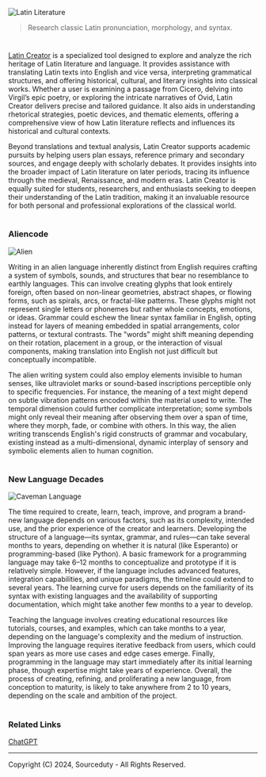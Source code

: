 ![Latin Literature](https://github.com/user-attachments/assets/869048c3-a96d-4d0f-ab8d-caa443f690c1)

> Research classic Latin pronunciation, morphology, and syntax.
#

[Latin Creator](https://chatgpt.com/g/g-674ca02fc03c8191aa18ca1c1432955d-latin-creator) is a specialized tool designed to explore and analyze the rich heritage of Latin literature and language. It provides assistance with translating Latin texts into English and vice versa, interpreting grammatical structures, and offering historical, cultural, and literary insights into classical works. Whether a user is examining a passage from Cicero, delving into Virgil’s epic poetry, or exploring the intricate narratives of Ovid, Latin Creator delivers precise and tailored guidance. It also aids in understanding rhetorical strategies, poetic devices, and thematic elements, offering a comprehensive view of how Latin literature reflects and influences its historical and cultural contexts.

Beyond translations and textual analysis, Latin Creator supports academic pursuits by helping users plan essays, reference primary and secondary sources, and engage deeply with scholarly debates. It provides insights into the broader impact of Latin literature on later periods, tracing its influence through the medieval, Renaissance, and modern eras. Latin Creator is equally suited for students, researchers, and enthusiasts seeking to deepen their understanding of the Latin tradition, making it an invaluable resource for both personal and professional explorations of the classical world.

#
### Aliencode

![Alien](https://github.com/user-attachments/assets/185c4efc-cc2c-46ea-bb8f-71c23da4d056)

Writing in an alien language inherently distinct from English requires crafting a system of symbols, sounds, and structures that bear no resemblance to earthly languages. This can involve creating glyphs that look entirely foreign, often based on non-linear geometries, abstract shapes, or flowing forms, such as spirals, arcs, or fractal-like patterns. These glyphs might not represent single letters or phonemes but rather whole concepts, emotions, or ideas. Grammar could eschew the linear syntax familiar in English, opting instead for layers of meaning embedded in spatial arrangements, color patterns, or textural contrasts. The "words" might shift meaning depending on their rotation, placement in a group, or the interaction of visual components, making translation into English not just difficult but conceptually incompatible.

The alien writing system could also employ elements invisible to human senses, like ultraviolet marks or sound-based inscriptions perceptible only to specific frequencies. For instance, the meaning of a text might depend on subtle vibration patterns encoded within the material used to write. The temporal dimension could further complicate interpretation; some symbols might only reveal their meaning after observing them over a span of time, where they morph, fade, or combine with others. In this way, the alien writing transcends English's rigid constructs of grammar and vocabulary, existing instead as a multi-dimensional, dynamic interplay of sensory and symbolic elements alien to human cognition.

#
### New Language Decades

![Caveman Language](https://github.com/user-attachments/assets/f6ac2c53-af4a-47f7-a65d-ffb50b4bd8b4)

The time required to create, learn, teach, improve, and program a brand-new language depends on various factors, such as its complexity, intended use, and the prior experience of the creator and learners. Developing the structure of a language—its syntax, grammar, and rules—can take several months to years, depending on whether it is natural (like Esperanto) or programming-based (like Python). A basic framework for a programming language may take 6–12 months to conceptualize and prototype if it is relatively simple. However, if the language includes advanced features, integration capabilities, and unique paradigms, the timeline could extend to several years. The learning curve for users depends on the familiarity of its syntax with existing languages and the availability of supporting documentation, which might take another few months to a year to develop.

Teaching the language involves creating educational resources like tutorials, courses, and examples, which can take months to a year, depending on the language's complexity and the medium of instruction. Improving the language requires iterative feedback from users, which could span years as more use cases and edge cases emerge. Finally, programming in the language may start immediately after its initial learning phase, though expertise might take years of experience. Overall, the process of creating, refining, and proliferating a new language, from conception to maturity, is likely to take anywhere from 2 to 10 years, depending on the scale and ambition of the project.

#
### Related Links

[ChatGPT](https://github.com/sourceduty/ChatGPT/tree/main)

***
Copyright (C) 2024, Sourceduty - All Rights Reserved.
